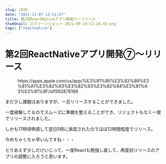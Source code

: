 ```yaml
---
slug: /876
date: "2021-11-07 13:11:37"
title: 第2回ReactNativeアプリ開発⑦〜リリース
thumbnail: スクリーンショット-2021-09-19-11.24.43.png
tags: ["reactnative"]
---
```

# 第2回ReactNativeアプリ開発⑦〜リリース
<!-- wp:embed {"url":"https://apps.apple.com/us/app/%E3%81%95%E3%82%89%E3%81%A1%E3%82%83%E3%82%93%E3%82%84%E3%81%A3%E3%81%9F/id1592878189"} -->
<figure class="wp-block-embed"><div class="wp-block-embed__wrapper">
https://apps.apple.com/us/app/%E3%81%95%E3%82%89%E3%81%A1%E3%82%83%E3%82%93%E3%82%84%E3%81%A3%E3%81%9F/id1592878189
</div></figure>
<!-- /wp:embed -->

<!-- wp:paragraph -->
<p>まだ少し課題はありますが、一旦リリースすることができました。</p>
<!-- /wp:paragraph -->

<!-- wp:paragraph -->
<p>一度経験してるのでスムーズに準備を整えることができ、リジェクトもなく一発でリリースされました。</p>
<!-- /wp:paragraph -->

<!-- wp:paragraph -->
<p>しかも17時頃申請して翌日5時に承認されたのでほぼ12時間程度でリリース。</p>
<!-- /wp:paragraph -->

<!-- wp:paragraph -->
<p>今めちゃくちゃ早いんですね・・・</p>
<!-- /wp:paragraph -->

<!-- wp:paragraph -->
<p></p>
<!-- /wp:paragraph -->

<!-- wp:paragraph -->
<p>とりあえず少しだけいじって、一度Reactも勉強し直して、再度初リリースのアプリの調整に入ろうと思います。</p>
<!-- /wp:paragraph -->
